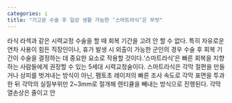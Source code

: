 ```yaml
---
categories: i
title: "기고문 수술 후 일상 생활 가능한 ‘스마트라식’은 무엇"
---
```

라식 라섹과 같은 시력교정 수술을 할 때 회복 기간을 고려 안 할 수 없다. 특히 자유로운 연차 사용이 힘든 직장인이나, 휴가 발생 시 외출이 가능한 군인의 경우 수술 후 회복 기간이 수술을 결정하는 데 중요한 요소로 작용할 것이다.‘스마트라식’은 빠른 회복을 지향하는 사람들에게 권장할 수 있는 5세대 시력교정술이다. 스마트라식은 각막 절편을 만들거나 상피를 벗겨내는 방식이 아닌, 펨토초 레이저의 빠른 조사 속도로 각막 표면을 투과한 뒤 각막의 실질부위만 2~3mm로 절개해 렌티큘을 빼내는 방식으로 진행된다. 각막열손상은 줄이고 안